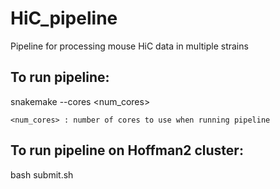 # HiC_pipeline
Pipeline for processing mouse HiC data in multiple strains

## To run pipeline:

snakemake --cores <num_cores>

	<num_cores> : number of cores to use when running pipeline

## To run pipeline on Hoffman2 cluster:
bash submit.sh

